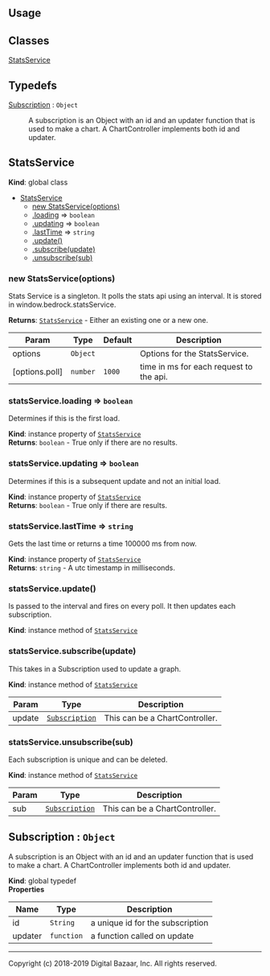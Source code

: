 ## Usage

## Classes

<dl>
<dt><a href="#StatsService">StatsService</a></dt>
<dd></dd>
</dl>

## Typedefs

<dl>
<dt><a href="#Subscription">Subscription</a> : <code>Object</code></dt>
<dd><p>A subscription is an Object with an id and an updater function that is used
to make a chart. A ChartController implements both id and updater.</p>
</dd>
</dl>

<a name="StatsService"></a>

## StatsService
**Kind**: global class  

* [StatsService](#StatsService)
    * [new StatsService(options)](#new_StatsService_new)
    * [.loading](#StatsService+loading) ⇒ <code>boolean</code>
    * [.updating](#StatsService+updating) ⇒ <code>boolean</code>
    * [.lastTime](#StatsService+lastTime) ⇒ <code>string</code>
    * [.update()](#StatsService+update)
    * [.subscribe(update)](#StatsService+subscribe)
    * [.unsubscribe(sub)](#StatsService+unsubscribe)

<a name="new_StatsService_new"></a>

### new StatsService(options)
Stats Service is a singleton.
It polls the stats api using an interval.
It is stored in window.bedrock.statsService.

**Returns**: [<code>StatsService</code>](#StatsService) - Either an existing one or a new one.  

| Param | Type | Default | Description |
| --- | --- | --- | --- |
| options | <code>Object</code> |  | Options for the StatsService. |
| [options.poll] | <code>number</code> | <code>1000</code> | time in ms for each request to the api. |

<a name="StatsService+loading"></a>

### statsService.loading ⇒ <code>boolean</code>
Determines if this is the first load.

**Kind**: instance property of [<code>StatsService</code>](#StatsService)  
**Returns**: <code>boolean</code> - True only if there are no results.  
<a name="StatsService+updating"></a>

### statsService.updating ⇒ <code>boolean</code>
Determines if this is a subsequent update and not an initial load.

**Kind**: instance property of [<code>StatsService</code>](#StatsService)  
**Returns**: <code>boolean</code> - True only if there are results.  
<a name="StatsService+lastTime"></a>

### statsService.lastTime ⇒ <code>string</code>
Gets the last time or returns a time 100000 ms from now.

**Kind**: instance property of [<code>StatsService</code>](#StatsService)  
**Returns**: <code>string</code> - A utc timestamp in milliseconds.  
<a name="StatsService+update"></a>

### statsService.update()
Is passed to the interval and fires on every poll.
It then updates each subscription.

**Kind**: instance method of [<code>StatsService</code>](#StatsService)  
<a name="StatsService+subscribe"></a>

### statsService.subscribe(update)
This takes in a Subscription used to update a graph.

**Kind**: instance method of [<code>StatsService</code>](#StatsService)  

| Param | Type | Description |
| --- | --- | --- |
| update | [<code>Subscription</code>](#Subscription) | This can be a ChartController. |

<a name="StatsService+unsubscribe"></a>

### statsService.unsubscribe(sub)
Each subscription is unique and can be deleted.

**Kind**: instance method of [<code>StatsService</code>](#StatsService)  

| Param | Type | Description |
| --- | --- | --- |
| sub | [<code>Subscription</code>](#Subscription) | This can be a ChartController. |

<a name="Subscription"></a>

## Subscription : <code>Object</code>
A subscription is an Object with an id and an updater function that is used
to make a chart. A ChartController implements both id and updater.

**Kind**: global typedef  
**Properties**

| Name | Type | Description |
| --- | --- | --- |
| id | <code>String</code> | a unique id for the subscription |
| updater | <code>function</code> | a function called on update |


---
Copyright (c) 2018-2019 Digital Bazaar, Inc. All rights reserved.
